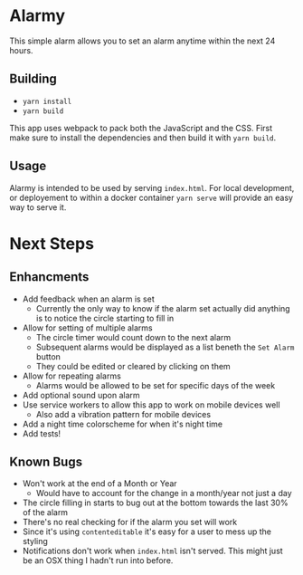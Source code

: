 # Alarmy

This simple alarm allows you to set an alarm anytime within the next 24 hours.

## Building

- `yarn install`
- `yarn build`

This app uses webpack to pack both the JavaScript and the CSS. First make sure to install
the dependencies and then build it with `yarn build`.

## Usage

Alarmy is intended to be used by serving `index.html`. For local development, or deployement to
within a docker container `yarn serve` will provide an easy way to serve it.

# Next Steps

## Enhancments
- Add feedback when an alarm is set
  - Currently the only way to know if the alarm set actually did anything is to notice the circle starting to fill in
- Allow for setting of multiple alarms
  - The circle timer would count down to the next alarm
  - Subsequent alarms would be displayed as a list beneth the `Set Alarm` button
  - They could be edited or cleared by clicking on them
- Allow for repeating alarms
  - Alarms would be allowed to be set for specific days of the week
- Add optional sound upon alarm
- Use service workers to allow this app to work on mobile devices well
  - Also add a vibration pattern for mobile devices
- Add a night time colorscheme for when it's night time
- Add tests!

## Known Bugs

- Won't work at the end of a Month or Year
  - Would have to account for the change in a month/year not just a day
- The circle filling in starts to bug out at the bottom towards the last 30% of the alarm
- There's no real checking for if the alarm you set will work
- Since it's using `contenteditable` it's easy for a user to mess up the styling
- Notifications don't work when `index.html` isn't served. This might just be an OSX thing I hadn't run into before.

